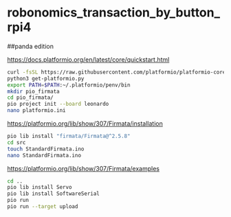 # robonomics_transaction_by_button_rpi4
##panda edition

https://docs.platformio.org/en/latest/core/quickstart.html



```bash
curl -fsSL https://raw.githubusercontent.com/platformio/platformio-core-installer/master/get-platformio.py -o get-platformio.py
python3 get-platformio.py
export PATH=$PATH:~/.platformio/penv/bin
mkdir pio_firmata
cd pio_firmata/
pio project init --board leonardo
nano platformio.ini
```
https://platformio.org/lib/show/307/Firmata/installation

```bash
pio lib install "firmata/Firmata@^2.5.8"
cd src
touch StandardFirmata.ino
nano StandardFirmata.ino
```
https://platformio.org/lib/show/307/Firmata/examples

```bash
cd ..
pio lib install Servo
pio lib install SoftwareSerial
pio run
pio run --target upload
```
